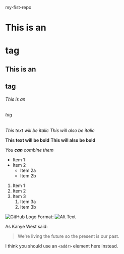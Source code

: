 my-fist-repo

# This is an <h1> tag
## This is an <h2> tag
###### This is an <h6> tag



*This text will be italic*
_This will also be italic_

**This text will be bold**
__This will also be bold__

_You **can** combine them_



* Item 1
* Item 2
  * Item 2a
  * Item 2b



1. Item 1
1. Item 2
1. Item 3
   1. Item 3a
   1. Item 3b



![GitHub Logo](/images/logo.png)
Format: ![Alt Text](url)



As Kanye West said:

> We're living the future so
> the present is our past.



I think you should use an
`<addr>` element here instead.




